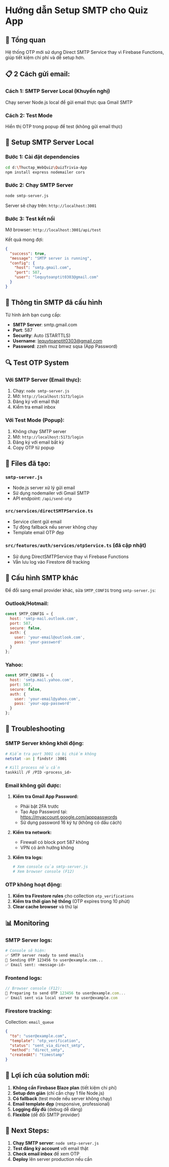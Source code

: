 # Hướng dẫn Setup SMTP cho Quiz App

## 🎯 Tổng quan
Hệ thống OTP mới sử dụng Direct SMTP Service thay vì Firebase Functions, giúp tiết kiệm chi phí và dễ setup hơn.

## 📋 2 Cách gửi email:

### Cách 1: SMTP Server Local (Khuyến nghị)
Chạy server Node.js local để gửi email thực qua Gmail SMTP

### Cách 2: Test Mode 
Hiển thị OTP trong popup để test (không gửi email thực)

## 🚀 Setup SMTP Server Local

### Bước 1: Cài đặt dependencies
```bash
cd d:\Thuctap_WebQuiz\QuizTrivia-App
npm install express nodemailer cors
```

### Bước 2: Chạy SMTP Server
```bash
node smtp-server.js
```

Server sẽ chạy trên: `http://localhost:3001`

### Bước 3: Test kết nối
Mở browser: `http://localhost:3001/api/test`

Kết quả mong đợi:
```json
{
  "success": true,
  "message": "SMTP server is running",
  "config": {
    "host": "smtp.gmail.com",
    "port": 587,
    "user": "lequytoanptit0303@gmail.com"
  }
}
```

## 📧 Thông tin SMTP đã cấu hình

Từ hình ảnh bạn cung cấp:
- **SMTP Server**: smtp.gmail.com
- **Port**: 587
- **Security**: Auto (STARTTLS)
- **Username**: lequytoanptit0303@gmail.com
- **Password**: zzeh rnuz bmwz sqsa (App Password)

## 🔍 Test OTP System

### Với SMTP Server (Email thực):
1. Chạy: `node smtp-server.js`
2. Mở: `http://localhost:5173/login`
3. Đăng ký với email thật
4. Kiểm tra email inbox

### Với Test Mode (Popup):
1. Không chạy SMTP server
2. Mở: `http://localhost:5173/login` 
3. Đăng ký với email bất kỳ
4. Copy OTP từ popup

## 📁 Files đã tạo:

### `smtp-server.js`
- Node.js server xử lý gửi email
- Sử dụng nodemailer với Gmail SMTP
- API endpoint: `/api/send-otp`

### `src/services/directSMTPService.ts`
- Service client gửi email
- Tự động fallback nếu server không chạy
- Template email OTP đẹp

### `src/features/auth/services/otpService.ts` (đã cập nhật)
- Sử dụng DirectSMTPService thay vì Firebase Functions
- Vẫn lưu log vào Firestore để tracking

## 🔧 Cấu hình SMTP khác

Để đổi sang email provider khác, sửa `SMTP_CONFIG` trong `smtp-server.js`:

### Outlook/Hotmail:
```javascript
const SMTP_CONFIG = {
  host: 'smtp-mail.outlook.com',
  port: 587,
  secure: false,
  auth: {
    user: 'your-email@outlook.com',
    pass: 'your-password'
  }
};
```

### Yahoo:
```javascript
const SMTP_CONFIG = {
  host: 'smtp.mail.yahoo.com',
  port: 587,
  secure: false,
  auth: {
    user: 'your-email@yahoo.com',
    pass: 'your-app-password'
  }
};
```

## 🚨 Troubleshooting

### SMTP Server không khởi động:
```bash
# Kiểm tra port 3001 có bị chiếm không
netstat -an | findstr :3001

# Kill process nếu cần
taskkill /F /PID <process_id>
```

### Email không gửi được:
1. **Kiểm tra Gmail App Password:**
   - Phải bật 2FA trước
   - Tạo App Password tại: https://myaccount.google.com/apppasswords
   - Sử dụng password 16 ký tự (không có dấu cách)

2. **Kiểm tra network:**
   - Firewall có block port 587 không
   - VPN có ảnh hưởng không

3. **Kiểm tra logs:**
   ```bash
   # Xem console của smtp-server.js
   # Xem browser console (F12)
   ```

### OTP không hoạt động:
1. **Kiểm tra Firestore rules** cho collection `otp_verifications`
2. **Kiểm tra thời gian hệ thống** (OTP expires trong 10 phút)
3. **Clear cache browser** và thử lại

## 📊 Monitoring

### SMTP Server logs:
```bash
# Console sẽ hiện:
✅ SMTP server ready to send emails
📧 Sending OTP 123456 to user@example.com...
✅ Email sent: <message-id>
```

### Frontend logs:
```javascript
// Browser console (F12):
📧 Preparing to send OTP 123456 to user@example.com...
✅ Email sent via local server to user@example.com
```

### Firestore tracking:
Collection: `email_queue`
```json
{
  "to": "user@example.com",
  "template": "otp_verification", 
  "status": "sent_via_direct_smtp",
  "method": "direct_smtp",
  "createdAt": "timestamp"
}
```

## 🎉 Lợi ích của solution mới:

1. **Không cần Firebase Blaze plan** (tiết kiệm chi phí)
2. **Setup đơn giản** (chỉ cần chạy 1 file Node.js)
3. **Có fallback** (test mode nếu server không chạy)
4. **Email template đẹp** (responsive, professional)
5. **Logging đầy đủ** (debug dễ dàng)
6. **Flexible** (dễ đổi SMTP provider)

## 🔗 Next Steps:

1. **Chạy SMTP server**: `node smtp-server.js`
2. **Test đăng ký account** với email thật
3. **Check email inbox** để xem OTP
4. **Deploy** lên server production nếu cần
